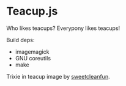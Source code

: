 Teacup.js
=========

Who likes teacups? Everypony likes teacups!

Build deps:
* imagemagick
* GNU coreutils
* make


Trixie in teacup image by [sweetcleanfun](https://sweetcleanfun.tumblr.com).
